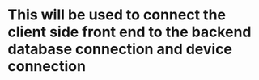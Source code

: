 # This will be used to connect the client side front end to the backend database connection and device connection
